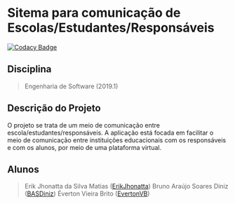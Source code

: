 # Sitema para comunicação de Escolas/Estudantes/Responsáveis

[![Codacy Badge](https://api.codacy.com/project/badge/Grade/98be0ea6e1974a5d823788fa861892a7)](https://app.codacy.com/app/ErikJhonatta/Sistema-para-comunicacao-de-escolas-estudantes-e-responsaveis?utm_source=github.com&utm_medium=referral&utm_content=bug-oriented-team/Sistema-para-comunicacao-de-escolas-estudantes-e-responsaveis&utm_campaign=Badge_Grade_Dashboard)

## Disciplina
> Engenharia de Software (2019.1)

## Descrição do Projeto
  O projeto se trata de um meio de comunicação entre escola/estudantes/responsáveis.
  A aplicação está focada em facilitar o meio de comunicação entre instituições educacionais com os responsáveis e com os alunos, por meio de uma plataforma virtual.

## Alunos
> Erik Jhonatta da Silva Matias ([ErikJhonatta](https://github.com/ErikJhonatta))
> Bruno Araújo Soares Diniz ([BASDiniz](https://github.com/BASDiniz))
> Éverton Vieira Brito ([EvertonVB](https://github.com/EvertonVB))
